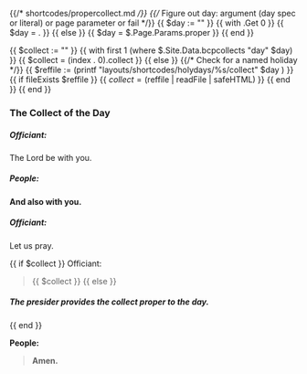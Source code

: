 {{/* shortcodes/propercollect.md */}}
{{/* Figure out day: argument (day spec or literal) or page parameter or fail */}}
{{ $day := "" }}
{{ with .Get 0 }}
  {{ $day = . }}
{{ else }}
  {{ $day = $.Page.Params.proper }}
{{ end }}

{{ $collect := "" }}
{{  with first 1 (where $.Site.Data.bcpcollects "day" $day) }}
	{{ $collect = (index . 0).collect }}
{{ else }}
    {{/* Check for a named holiday */}}
	{{ $reffile := (printf "layouts/shortcodes/holydays/%s/collect" $day ) }}
	{{ if fileExists $reffile }}
		{{ $collect = ($reffile | readFile | safeHTML) }}
	{{ end }}
{{ end }}

### The Collect of the Day
##### Officiant:
The Lord be with you.

##### **People:**
**And also with you.**

##### Officiant:
Let us pray.

{{ if $collect }}
Officiant:
> {{ $collect }}
{{ else }}
##### The presider provides the collect proper to the day.
{{ end }}

**People:**
> **Amen.**
